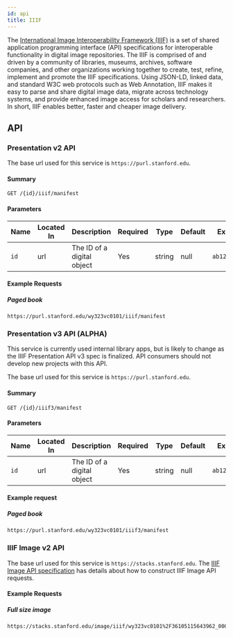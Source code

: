```yaml
---
id: api
title: IIIF
---
```

The [International Image Interoperability Framework (IIIF)](https://iiif.io) is a set of shared application programming interface (API) specifications for interoperable functionality in digital image repositories. The IIIF is comprised of and driven by a community of libraries, museums, archives, software companies, and other organizations working together to create, test, refine, implement and promote the IIIF specifications. Using JSON-LD, linked data, and standard W3C web protocols such as Web Annotation, IIIF makes it easy to parse and share digital image data, migrate across technology systems, and provide enhanced image access for scholars and researchers. In short, IIIF enables better, faster and cheaper image delivery.

## API

### Presentation v2 API

The base url used for this service is `https://purl.stanford.edu`.

#### Summary

```
GET /{id}/iiif/manifest
```

#### Parameters

Name | Located In | Description | Required | Type | Default | Example
---- | ---------- | ----------- | -------- | ------ | ------- | ------
`id` | url | The ID of a digital object | Yes | string | null | `ab123cd4567`

#### Example Requests

##### Paged book
```
https://purl.stanford.edu/wy323vc0101/iiif/manifest
```

### Presentation v3 API (ALPHA)

This service is currently used internal library apps, but is likely to change as the IIIF Presentation API v3 spec is finalized. API consumers should not develop new projects with this API.  

The base url used for this service is `https://purl.stanford.edu`.

#### Summary
```
GET /{id}/iiif3/manifest
```
#### Parameters

Name | Located In | Description | Required | Type | Default | Example
---- | ---------- | ----------- | -------- | ------ | ------- | ------
`id` | url | The ID of a digital object | Yes | string | null | `ab123cd4567`

#### Example request

##### Paged book
```
https://purl.stanford.edu/wy323vc0101/iiif3/manifest
```

### IIIF Image v2 API

The base url used for this service is `https://stacks.stanford.edu`. The [IIIF Image API specification](https://iiif.io/api/image/2.1/#terminology) has details about how to construct IIIF Image API requests.

#### Example Requests

##### Full size image
```
https://stacks.stanford.edu/image/iiif/wy323vc0101%2F36105115643962_0002/full/full/0/default.jpg
```

